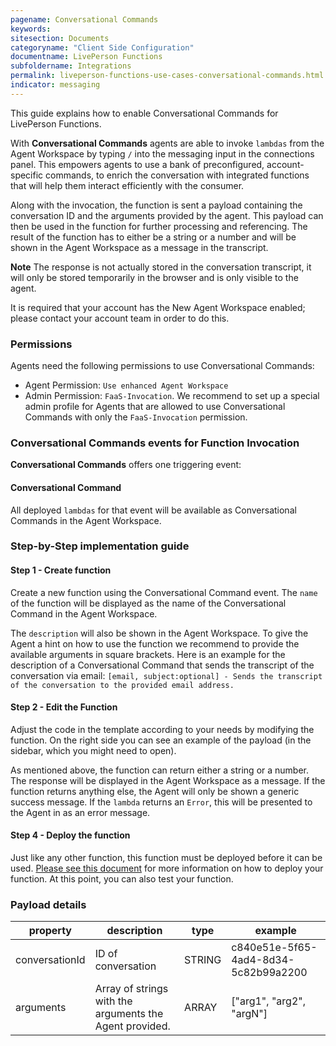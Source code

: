 ```yaml
---
pagename: Conversational Commands
keywords:
sitesection: Documents
categoryname: "Client Side Configuration"
documentname: LivePerson Functions
subfoldername: Integrations
permalink: liveperson-functions-use-cases-conversational-commands.html
indicator: messaging
---
```


This guide explains how to enable Conversational Commands for LivePerson Functions.

With **Conversational Commands** agents are able to invoke `lambdas` from the Agent Workspace by typing `/` into the messaging input in the connections panel. This empowers agents to use a bank of preconfigured, account-specific commands, to enrich the conversation with integrated functions that will help them interact efficiently with the consumer.

Along with the invocation, the function is sent a payload containing the conversation ID and the arguments provided by the agent. This payload can then be used in the function for further processing and referencing. The result of the function has to either be a string or a number and will be shown in the Agent Workspace as a message in the transcript. 

**Note** The response is not actually stored in the conversation transcript, it will only be stored temporarily in the browser and is only visible to the agent.

<div class="important"> It is required that your account has the New Agent Workspace enabled; please contact your account team in order to do this.</div>

### Permissions

Agents need the following permissions to use Conversational Commands:

* Agent Permission: `Use enhanced Agent Workspace`
* Admin Permission: `FaaS-Invocation`. We recommend to set up a special admin profile for Agents that are allowed to use Conversational Commands with only the `FaaS-Invocation` permission.

### Conversational Commands events for Function Invocation

**Conversational Commands** offers one triggering event:

#### Conversational Command

All deployed `lambdas` for that event will be available as Conversational Commands in the Agent Workspace. 

### Step-by-Step implementation guide

#### Step 1 - Create function

Create a new function using the Conversational Command event. The `name` of the function will be displayed as the name of the Conversational Command in the Agent Workspace.

 The `description` will also be shown in the Agent Workspace. To give the Agent a hint on how to use the function we recommend to provide the available arguments in square brackets. Here is an example for the description of a Conversational Command that sends the transcript of the conversation via email: `[email, subject:optional] - Sends the transcript of the conversation to the provided email address.`

#### Step 2 - Edit the Function

Adjust the code in the template according to your needs by modifying the function. On the right side you can see an example of the payload (in the sidebar, which you might need to open).

As mentioned above, the function can return either a string or a number. The response will be displayed in the Agent Workspace as a message. If the function returns anything else, the Agent will only be shown a generic success message. If the `lambda` returns an `Error`, this will be presented to the Agent in as an error message.

#### Step 4 - Deploy the function

Just like any other function, this function must be deployed before it can be used. [Please see this document](function-as-a-service-deploying-functions.html) for more information on how to deploy your function. At this point, you can also test your function.

### Payload details

<table>
<thead><tr><th>property</th><th>description</th><th>type</th><th>example</th></tr></thead><tbody>
 <tr><td>conversationId</td><td>ID of conversation</td><td>STRING</td><td>c840e51e-5f65-4ad4-8d34-5c82b99a2200</td></tr>
 <tr><td>arguments</td><td>Array of strings with the arguments the Agent provided.</td><td>ARRAY</td><td>["arg1", "arg2", "argN"]</td></tr>

</tbody></table>
